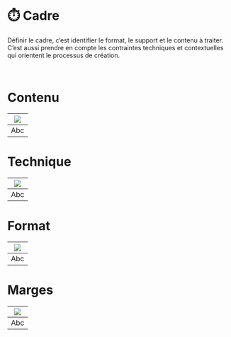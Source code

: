 # ⏱️ Cadre

Définir le cadre, c’est identifier le format, le support et le contenu à traiter. C’est aussi prendre en compte les contraintes techniques et contextuelles qui orientent le processus de création.
  
&nbsp;

# Contenu 

|![](links/Variations2.gif) |
|:---:|
| Abc |

# Technique  

|![](links/Variations2.gif) |
|:---:|
| Abc |

# Format  

|![](links/Variations2.gif) |
|:---:|
| Abc |

# Marges  

|![](links/Variations2.gif) |
|:---:|
| Abc |

<!-- ### Sources

- Karl Gerstner, *Kompendium für Alphabeten: Systematik der Schrift*, Sulgen/Frankfurt: Arthur Niggli, 1972 
- Ruedi Rüegg, *Basic Typography: Design with Letters / Typografische Grundlagen mit Schrift*, Zurich: Delta & Spes, 1980  
- Jost Hochuli, *Le détail en typographie*, London: Hyphen Press, 2005 [éd. orig. 1987]   -->


